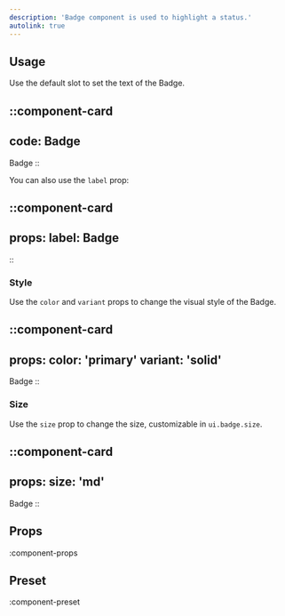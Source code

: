 ```yaml
---
description: 'Badge component is used to highlight a status.'
autolink: true
---
```


## Usage

Use the default slot to set the text of the Badge.

::component-card
---
code: Badge
---

Badge
::

You can also use the `label` prop:

::component-card
---
props:
  label: Badge
---
::

### Style

Use the `color` and `variant` props to change the visual style of the Badge.

::component-card
---
props:
  color: 'primary'
  variant: 'solid'
---

Badge
::

### Size

Use the `size` prop to change the size, customizable in `ui.badge.size`.

::component-card
---
props:
  size: 'md'
---

Badge
::

## Props

:component-props

## Preset

:component-preset
